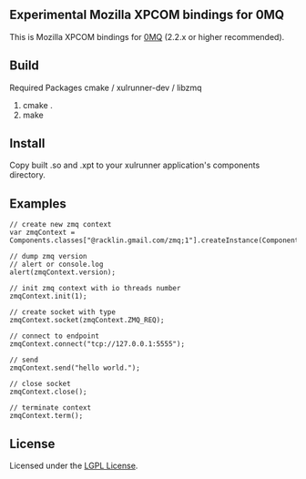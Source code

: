 Experimental Mozilla XPCOM bindings for 0MQ
----------------------------------------
This is Mozilla XPCOM bindings for [0MQ](http://www.zeromq.org) (2.2.x or higher recommended).


Build
----------------------------------------
Required Packages cmake / xulrunner-dev / libzmq

1. cmake .
2. make


Install
----------------------------------------
Copy built .so and .xpt to your xulrunner application's components directory.


Examples
----------------------------------------
```
// create new zmq context
var zmqContext = Components.classes["@racklin.gmail.com/zmq;1"].createInstance(Components.interfaces.nsIZMQ);

// dump zmq version
// alert or console.log
alert(zmqContext.version);

// init zmq context with io threads number
zmqContext.init(1);

// create socket with type
zmqContext.socket(zmqContext.ZMQ_REQ);

// connect to endpoint
zmqContext.connect("tcp://127.0.0.1:5555");

// send
zmqContext.send("hello world.");

// close socket
zmqContext.close();

// terminate context
zmqContext.term();

```

License
-----------------------------
Licensed under the [LGPL License](http://www.gnu.org/licenses/lgpl.html).

